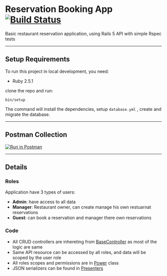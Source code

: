 # Reservation Booking App [![Build Status](https://travis-ci.org/ali-sheiba/reservations-app.svg?branch=master)](https://travis-ci.org/ali-sheiba/reservations-app)

Basic restaurant reservation application, using Rails 5 API with simple Rspec tests

---

## Setup Requirements

To run this project in local development, you need:

- Ruby 2.5.1

clone the repo and run:

```bin/setup```

The command will install the dependencies, setup `database.yml` , create and migrate the database.

---

## Postman Collection

[![Run in Postman](https://run.pstmn.io/button.svg)](https://app.getpostman.com/run-collection/a00ce20d6c77e33e3253)

---

## Details

### Roles

Application have 3 types of users:

- **Admin**: have access to all data
- **Manager**: Restaurant owner, can create manage his own restuarnat reservations
- **Guest**: can book a reservation and manager there own reservations

### Code

- All CRUD controllers are inhereting from [BaseController](app/controllers/v1/base_controller.rb) as most of the logic are same
- Same API resource can be accessed by all roles, and data will be scoped by the user role
- All roles scopes and permissions are in [Power](app/models/power.rb) class
- JSON serializers can be found in [Presenters](app/presenters)
